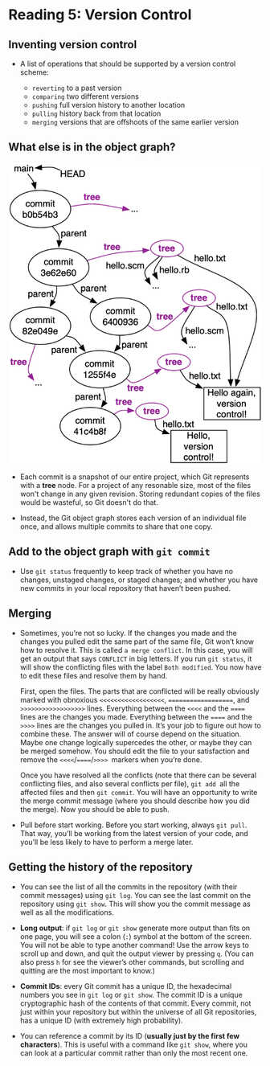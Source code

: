 # Reading 5: Version Control


## Inventing version control

* A list of operations that should be supported by a version control scheme:

    * `reverting` to a past version
    * `comparing` two different versions
    * `pushing` full version history to another location
    * `pulling` history back from that location
    * `merging` versions that are offshoots of the same earlier version


## What else is in the object graph?

![](./assets/hello-git-history-trees.png)

* Each commit is a snapshot of our entire project, which Git represents with a **tree** node. For a project of any resonable size, most of the files won't change in any given revision. Storing redundant copies of the files would be wasteful, so Git doesn't do that.

* Instead, the Git object graph stores each version of an individual file once, and allows multiple commits to share that one copy. 


## Add to the object graph with `git commit`

* Use `git status` frequently to keep track of whether you have no changes, unstaged changes, or staged changes; and whether you have new commits in your local repository that haven’t been pushed.


## Merging

* Sometimes, you’re not so lucky. If the changes you made and the changes you pulled edit the same part of the same file, Git won’t know how to resolve it. This is called `a merge conflict`. In this case, you will get an output that says `CONFLICT` in big letters. If you run `git status`, it will show the conflicting files with the label `Both modified`. You now have to edit these files and resolve them by hand.

    First, open the files. The parts that are conflicted will be really obviously marked with obnoxious `<<<<<<<<<<<<<<<<<<`, `==================`, and `>>>>>>>>>>>>>>>>>>` lines. Everything between the `<<<<` and the `====` lines are the changes you made. Everything between the `====` and the `>>>>` lines are the changes you pulled in. It’s your job to figure out how to combine these. The answer will of course depend on the situation. Maybe one change logically supercedes the other, or maybe they can be merged somehow. You should edit the file to your satisfaction and remove the `<<<<`/`====`/`>>>> `markers when you’re done.

    Once you have resolved all the conflicts (note that there can be several conflicting files, and also several conflicts per file), `git add `all the affected files and then `git commit`. You will have an opportunity to write the merge commit message (where you should describe how you did the merge). Now you should be able to push.

* Pull before start working. Before you start working, always `git pull`. That way, you’ll be working from the latest version of your code, and you’ll be less likely to have to perform a merge later.


## Getting the history of the repository

* You can see the list of all the commits in the repository (with their commit messages) using `git log`. You can see the last commit on the repository using `git show`. This will show you the commit message as well as all the modifications.

* **Long output**: if `git log` or `git show` generate more output than fits on one page, you will see a colon (`:`) symbol at the bottom of the screen. You will not be able to type another command! Use the arrow keys to scroll up and down, and quit the output viewer by pressing `q`. (You can also press `h` for see the viewer’s other commands, but scrolling and quitting are the most important to know.)

* **Commit IDs**: every Git commit has a unique ID, the hexadecimal numbers you see in `git log` or `git show`. The commit ID is a unique cryptographic hash of the contents of that commit. Every commit, not just within your repository but within the universe of all Git repositories, has a unique ID (with extremely high probability).

* You can reference a commit by its ID (**usually just by the first few characters**). This is useful with a command like `git show`, where you can look at a particular commit rather than only the most recent one.

